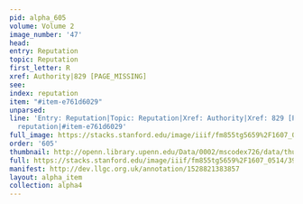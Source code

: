```yaml
---
pid: alpha_605
volume: Volume 2
image_number: '47'
head: 
entry: Reputation
topic: Reputation
first_letter: R
xref: Authority|829 [PAGE_MISSING]
see: 
index: reputation
item: "#item-e761d6029"
unparsed: 
line: 'Entry: Reputation|Topic: Reputation|Xref: Authority|Xref: 829 [PAGE_MISSING]|Index:
  reputation|#item-e761d6029'
full_image: https://stacks.stanford.edu/image/iiif/fm855tg5659%2F1607_0514/full/full/0/default.jpg
order: '605'
thumbnail: http://openn.library.upenn.edu/Data/0002/mscodex726/data/thumb/1607_0514_thumb.jpg
full: https://stacks.stanford.edu/image/iiif/fm855tg5659%2F1607_0514/396,3041,2942,499/full/0/default.jpg
manifest: http://dev.llgc.org.uk/annotation/1528821383857
layout: alpha_item
collection: alpha4
---
```

